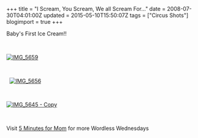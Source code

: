 +++
title = "I Scream, You Scream, We all Scream For..."
date = 2008-07-30T04:01:00Z
updated = 2015-05-10T15:50:07Z
tags = ["Circus Shots"]
blogimport = true 
+++


 Baby's First Ice Cream!!


&#160;

[![IMG_5659](https://latc.s3.amazonaws.com/wp-content/uploads/2008/07/img-5659-thumb.jpg)](https://latc.s3.amazonaws.com/wp-content/uploads/2008/07/img-5659.jpg) 

&#160;

&#160;
[![IMG_5656](https://latc.s3.amazonaws.com/wp-content/uploads/2008/07/img-5656-thumb.jpg)](https://latc.s3.amazonaws.com/wp-content/uploads/2008/07/img-5656.jpg)


&#160;

[![IMG_5645 - Copy](https://latc.s3.amazonaws.com/wp-content/uploads/2008/07/img-5645-copy-thumb.jpg)](https://latc.s3.amazonaws.com/wp-content/uploads/2008/07/img-5645-copy.jpg)

&#160;

Visit [5 Minutes for Mom](http://www.5minutesformom.com) for more Wordless Wednesdays
